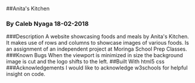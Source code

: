 ##Anita's Kitchen
### By Caleb Nyaga 18-02-2018
###Description
A website showcasing foods and meals by Anita's Kitchen. It makes use of rows and columns to showcase images of various foods. Is an assignment of an independent project at Moringa School Prep Classes.  
###Known Bugs
When the viewport is minimized in size the background image is cut and the logo shifts to the left.
##Built With
html5 css
###Acknowledgements
I would like to acknowledge w3schools for helpful insight on code.
